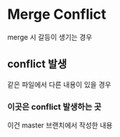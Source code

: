 # Merge Conflict

merge  시 갈등이 생기는 경우 



## conflict 발생

같은 파일에서 다른 내용이 있을 경우 



### 이곳은 conflict 발생하는 곳

 이건 master 브랜치에서 작성한 내용

